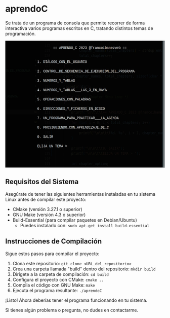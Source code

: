 # aprendoC
Se trata de un programa de consola que permite recorrer de forma interactiva
varios programas escritos en C, tratando distintos temas de programación.

<div align="center">
<img src="./assets/img/aprendo_C_menu_01.webp" 
width="600px" height="400px">
</div>

## Requisitos del Sistema

Asegúrate de tener las siguientes herramientas instaladas en tu sistema Linux
antes de compilar este proyecto:

- CMake (versión 3.27.1 o superior)
- GNU Make (versión 4.3 o superior)
- Build-Essential (para compilar paquetes en Debian/Ubuntu)
    - Puedes instalarlo con: `sudo apt-get install build-essential`

## Instrucciones de Compilación

Sigue estos pasos para compilar el proyecto:

1. Clona este repositorio: `git clone <URL_del_repositorio>`
2. Crea una carpeta llamada "build" dentro del repositorio: `mkdir build`
3. Dirígete a la carpeta de compilación: `cd build`
4. Configura el proyecto con CMake: `cmake ..`
5. Compila el código con GNU Make: `make`
6. Ejecuta el programa resultante: `./aprendoC`

¡Listo! Ahora deberías tener el programa funcionando en tu sistema.

Si tienes algún problema o pregunta, no dudes en contactarme.
